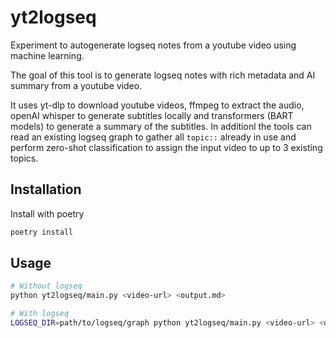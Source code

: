 # yt2logseq

Experiment to autogenerate logseq notes from a youtube video using machine learning.

The goal of this tool is to generate logseq notes with rich metadata and AI summary from a youtube video.

It uses yt-dlp to download youtube videos, ffmpeg to extract the audio, openAI whisper to generate subtitles locally and transformers (BART models) to generate a summary of the subtitles.
In additionl the tools can read an existing logseq graph to gather all `topic::` already in use and perform zero-shot classification to assign the input video to up to 3 existing topics.

## Installation

Install with poetry

```sh
poetry install
```

## Usage

```sh
# Without logseq
python yt2logseq/main.py <video-url> <output.md>

# With logseq
LOGSEQ_DIR=path/to/logseq/graph python yt2logseq/main.py <video-url> <output.md>
```
